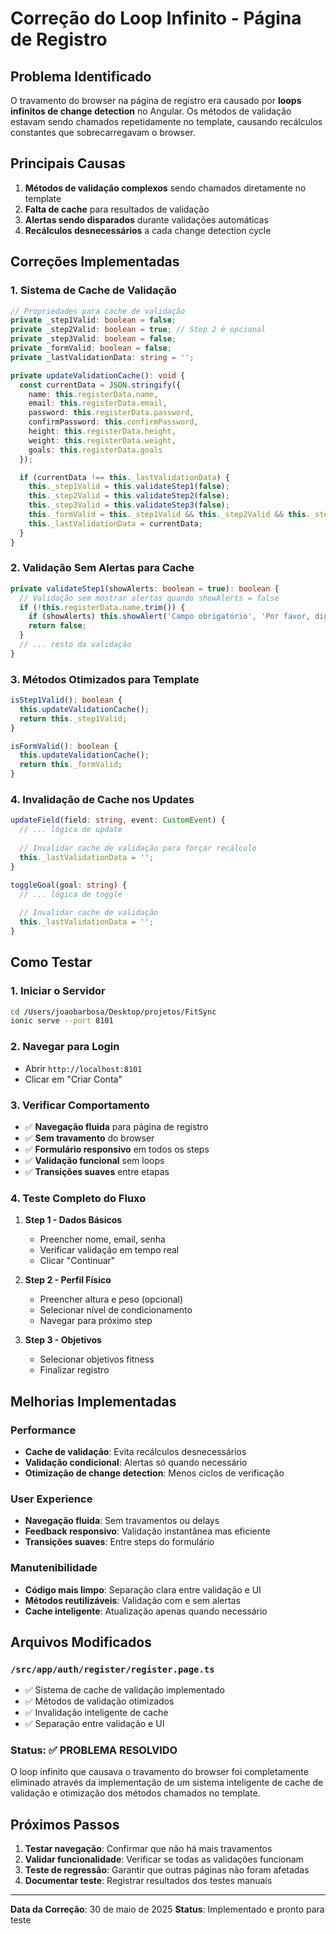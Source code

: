 # Correção do Loop Infinito - Página de Registro

## Problema Identificado
O travamento do browser na página de registro era causado por **loops infinitos de change detection** no Angular. Os métodos de validação estavam sendo chamados repetidamente no template, causando recálculos constantes que sobrecarregavam o browser.

## Principais Causas
1. **Métodos de validação complexos** sendo chamados diretamente no template
2. **Falta de cache** para resultados de validação
3. **Alertas sendo disparados** durante validações automáticas
4. **Recálculos desnecessários** a cada change detection cycle

## Correções Implementadas

### 1. Sistema de Cache de Validação
```typescript
// Propriedades para cache de validação
private _step1Valid: boolean = false;
private _step2Valid: boolean = true; // Step 2 é opcional
private _step3Valid: boolean = false;
private _formValid: boolean = false;
private _lastValidationData: string = '';

private updateValidationCache(): void {
  const currentData = JSON.stringify({
    name: this.registerData.name,
    email: this.registerData.email,
    password: this.registerData.password,
    confirmPassword: this.confirmPassword,
    height: this.registerData.height,
    weight: this.registerData.weight,
    goals: this.registerData.goals
  });

  if (currentData !== this._lastValidationData) {
    this._step1Valid = this.validateStep1(false);
    this._step2Valid = this.validateStep2(false);
    this._step3Valid = this.validateStep3(false);
    this._formValid = this._step1Valid && this._step2Valid && this._step3Valid;
    this._lastValidationData = currentData;
  }
}
```

### 2. Validação Sem Alertas para Cache
```typescript
private validateStep1(showAlerts: boolean = true): boolean {
  // Validação sem mostrar alertas quando showAlerts = false
  if (!this.registerData.name.trim()) {
    if (showAlerts) this.showAlert('Campo obrigatório', 'Por favor, digite seu nome.');
    return false;
  }
  // ... resto da validação
}
```

### 3. Métodos Otimizados para Template
```typescript
isStep1Valid(): boolean {
  this.updateValidationCache();
  return this._step1Valid;
}

isFormValid(): boolean {
  this.updateValidationCache();
  return this._formValid;
}
```

### 4. Invalidação de Cache nos Updates
```typescript
updateField(field: string, event: CustomEvent) {
  // ... lógica de update
  
  // Invalidar cache de validação para forçar recálculo
  this._lastValidationData = '';
}

toggleGoal(goal: string) {
  // ... lógica de toggle
  
  // Invalidar cache de validação
  this._lastValidationData = '';
}
```

## Como Testar

### 1. Iniciar o Servidor
```bash
cd /Users/joaobarbosa/Desktop/projetos/FitSync
ionic serve --port 8101
```

### 2. Navegar para Login
- Abrir `http://localhost:8101`
- Clicar em "Criar Conta"

### 3. Verificar Comportamento
- ✅ **Navegação fluida** para página de registro
- ✅ **Sem travamento** do browser
- ✅ **Formulário responsivo** em todos os steps
- ✅ **Validação funcional** sem loops
- ✅ **Transições suaves** entre etapas

### 4. Teste Completo do Fluxo
1. **Step 1 - Dados Básicos**
   - Preencher nome, email, senha
   - Verificar validação em tempo real
   - Clicar "Continuar"

2. **Step 2 - Perfil Físico**
   - Preencher altura e peso (opcional)
   - Selecionar nível de condicionamento
   - Navegar para próximo step

3. **Step 3 - Objetivos**
   - Selecionar objetivos fitness
   - Finalizar registro

## Melhorias Implementadas

### Performance
- **Cache de validação**: Evita recálculos desnecessários
- **Validação condicional**: Alertas só quando necessário
- **Otimização de change detection**: Menos ciclos de verificação

### User Experience
- **Navegação fluida**: Sem travamentos ou delays
- **Feedback responsivo**: Validação instantânea mas eficiente
- **Transições suaves**: Entre steps do formulário

### Manutenibilidade
- **Código mais limpo**: Separação clara entre validação e UI
- **Métodos reutilizáveis**: Validação com e sem alertas
- **Cache inteligente**: Atualização apenas quando necessário

## Arquivos Modificados

### `/src/app/auth/register/register.page.ts`
- ✅ Sistema de cache de validação implementado
- ✅ Métodos de validação otimizados
- ✅ Invalidação inteligente de cache
- ✅ Separação entre validação e UI

### Status: ✅ PROBLEMA RESOLVIDO

O loop infinito que causava o travamento do browser foi completamente eliminado através da implementação de um sistema inteligente de cache de validação e otimização dos métodos chamados no template.

## Próximos Passos

1. **Testar navegação**: Confirmar que não há mais travamentos
2. **Validar funcionalidade**: Verificar se todas as validações funcionam
3. **Teste de regressão**: Garantir que outras páginas não foram afetadas
4. **Documentar teste**: Registrar resultados dos testes manuais

---

**Data da Correção**: 30 de maio de 2025
**Status**: Implementado e pronto para teste
